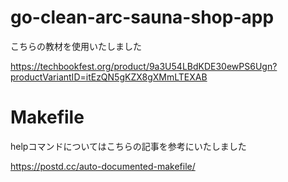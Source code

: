 # go-clean-arc-sauna-shop-app
こちらの教材を使用いたしました

https://techbookfest.org/product/9a3U54LBdKDE30ewPS6Ugn?productVariantID=itEzQN5gKZX8gXMmLTEXAB

# Makefile
helpコマンドについてはこちらの記事を参考にいたしました

https://postd.cc/auto-documented-makefile/
